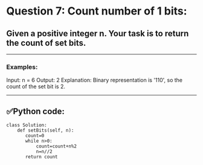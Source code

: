 # Question 7: Count number of 1 bits:

## Given a positive integer n. Your task is to return the count of set bits.

---
### Examples:
Input: n = 6
Output: 2
Explanation: Binary representation is '110', so the count of the set bit is 2.

---
## ✅Python code:

```
class Solution:
	def setBits(self, n):
	   count=0
	   while n>0:
	       count=count+n%2
	       n=n//2
	   return count
```
